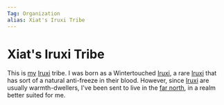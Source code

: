 ```yaml
---
Tag: Organization
alias: Xiat's Iruxi Tribe
---
```

# Xiat's Iruxi Tribe
This is [my](Xiat) [Iruxi](Lizardfolk) tribe. I was born as a Wintertouched [Iruxi](Lizardfolk), a rare [Iruxi](Lizardfolk) that has sort of a natural anti-freeze in their blood. However, since [Iruxi](Lizardfolk) are usually warmth-dwellers, I've been sent to live in the [far north](Realm-of-the-Mammoth-Lords), in a realm better suited for me. 